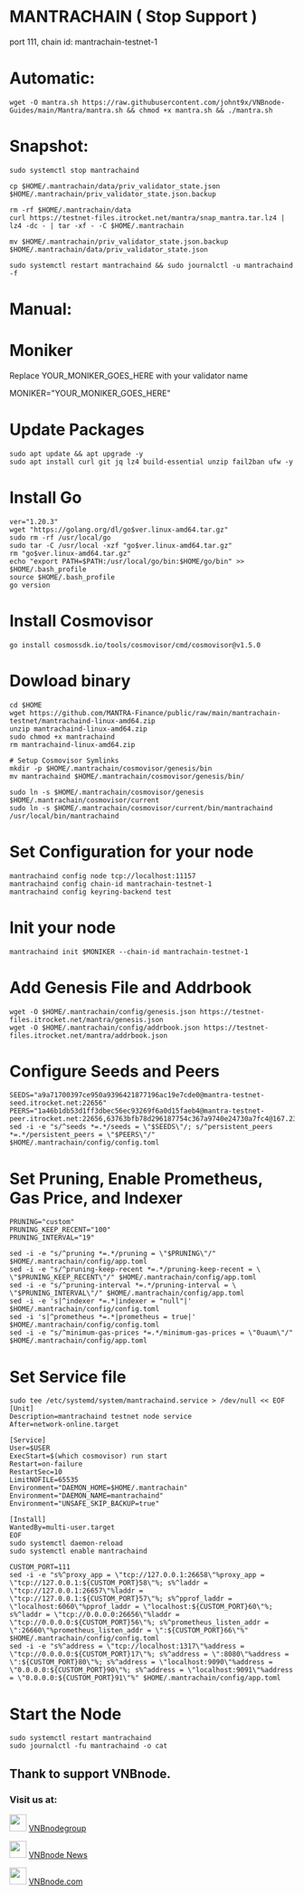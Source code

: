 # MANTRACHAIN ( Stop Support )
port 111, chain id: mantrachain-testnet-1

# Automatic:
```
wget -O mantra.sh https://raw.githubusercontent.com/johnt9x/VNBnode-Guides/main/Mantra/mantra.sh && chmod +x mantra.sh && ./mantra.sh
```
# Snapshot:
```
sudo systemctl stop mantrachaind

cp $HOME/.mantrachain/data/priv_validator_state.json $HOME/.mantrachain/priv_validator_state.json.backup

rm -rf $HOME/.mantrachain/data 
curl https://testnet-files.itrocket.net/mantra/snap_mantra.tar.lz4 | lz4 -dc - | tar -xf - -C $HOME/.mantrachain

mv $HOME/.mantrachain/priv_validator_state.json.backup $HOME/.mantrachain/data/priv_validator_state.json

sudo systemctl restart mantrachaind && sudo journalctl -u mantrachaind -f
```
# Manual:
# Moniker
Replace YOUR_MONIKER_GOES_HERE with your validator name

MONIKER="YOUR_MONIKER_GOES_HERE"

# Update Packages
```
sudo apt update && apt upgrade -y
sudo apt install curl git jq lz4 build-essential unzip fail2ban ufw -y
```
# Install Go
```
ver="1.20.3"
wget "https://golang.org/dl/go$ver.linux-amd64.tar.gz"
sudo rm -rf /usr/local/go
sudo tar -C /usr/local -xzf "go$ver.linux-amd64.tar.gz"
rm "go$ver.linux-amd64.tar.gz"
echo "export PATH=$PATH:/usr/local/go/bin:$HOME/go/bin" >> $HOME/.bash_profile
source $HOME/.bash_profile
go version
```
# Install Cosmovisor
```
go install cosmossdk.io/tools/cosmovisor/cmd/cosmovisor@v1.5.0
```

# Dowload binary
```
cd $HOME
wget https://github.com/MANTRA-Finance/public/raw/main/mantrachain-testnet/mantrachaind-linux-amd64.zip
unzip mantrachaind-linux-amd64.zip
sudo chmod +x mantrachaind
rm mantrachaind-linux-amd64.zip

# Setup Cosmovisor Symlinks
mkdir -p $HOME/.mantrachain/cosmovisor/genesis/bin
mv mantrachaind $HOME/.mantrachain/cosmovisor/genesis/bin/

sudo ln -s $HOME/.mantrachain/cosmovisor/genesis $HOME/.mantrachain/cosmovisor/current
sudo ln -s $HOME/.mantrachain/cosmovisor/current/bin/mantrachaind /usr/local/bin/mantrachaind
```
# Set Configuration for your node
```
mantrachaind config node tcp://localhost:11157
mantrachaind config chain-id mantrachain-testnet-1
mantrachaind config keyring-backend test
```
# Init your node
```
mantrachaind init $MONIKER --chain-id mantrachain-testnet-1
```
# Add Genesis File and Addrbook
```
wget -O $HOME/.mantrachain/config/genesis.json https://testnet-files.itrocket.net/mantra/genesis.json
wget -O $HOME/.mantrachain/config/addrbook.json https://testnet-files.itrocket.net/mantra/addrbook.json
```

# Configure Seeds and Peers
```
SEEDS="a9a71700397ce950a9396421877196ac19e7cde0@mantra-testnet-seed.itrocket.net:22656"
PEERS="1a46b1db53d1ff3dbec56ec93269f6a0d15faeb4@mantra-testnet-peer.itrocket.net:22656,63763bfb78d296187754c367a9740e24730a7fc4@167.235.14.83:32656,64691a4202c1ad29a416b21ce21bfc9659783406@34.136.169.18:26656,d44eb6a1ea69263eb0a61bab354fb267396b27e1@34.70.189.2:26656,62cadc3da28e1a4785a2abf76c40f1c4e0eaeebd@34.123.40.240:26656,c4bec34390d2ab1004b9a25580c75e4743e033a1@65.108.72.253:22656,e6921a8a228e12ebab0ab70d9bcdb5364c5dece5@65.108.200.40:47656,2d2f8b62feee6b0fcbdec78d51d4ba9959e33c87@65.108.124.219:34656,4a22a9cbabe4313674d2058a964aef2863af9213@185.197.251.195:26656,c0828205f0dea4ef6feb61ee7a9e8f376be210f4@161.97.149.123:29656,30235fa097d100a14d2b534fdbf67e34e8d5f6cf@65.21.133.86:21656,41adbdacfd006720fd55c6b48695d8cde9277b5c@62.171.130.196:11156"
sed -i -e "s/^seeds *=.*/seeds = \"$SEEDS\"/; s/^persistent_peers *=.*/persistent_peers = \"$PEERS\"/" $HOME/.mantrachain/config/config.toml
```
# Set Pruning, Enable Prometheus, Gas Price, and Indexer
```
PRUNING="custom"
PRUNING_KEEP_RECENT="100"
PRUNING_INTERVAL="19"

sed -i -e "s/^pruning *=.*/pruning = \"$PRUNING\"/" $HOME/.mantrachain/config/app.toml
sed -i -e "s/^pruning-keep-recent *=.*/pruning-keep-recent = \
\"$PRUNING_KEEP_RECENT\"/" $HOME/.mantrachain/config/app.toml
sed -i -e "s/^pruning-interval *=.*/pruning-interval = \
\"$PRUNING_INTERVAL\"/" $HOME/.mantrachain/config/app.toml
sed -i -e 's|^indexer *=.*|indexer = "null"|' $HOME/.mantrachain/config/config.toml
sed -i 's|^prometheus *=.*|prometheus = true|' $HOME/.mantrachain/config/config.toml
sed -i -e "s/^minimum-gas-prices *=.*/minimum-gas-prices = \"0uaum\"/" $HOME/.mantrachain/config/app.toml
```
# Set Service file
```
sudo tee /etc/systemd/system/mantrachaind.service > /dev/null << EOF
[Unit]
Description=mantrachaind testnet node service
After=network-online.target

[Service]
User=$USER
ExecStart=$(which cosmovisor) run start
Restart=on-failure
RestartSec=10
LimitNOFILE=65535
Environment="DAEMON_HOME=$HOME/.mantrachain"
Environment="DAEMON_NAME=mantrachaind"
Environment="UNSAFE_SKIP_BACKUP=true"

[Install]
WantedBy=multi-user.target
EOF
sudo systemctl daemon-reload
sudo systemctl enable mantrachaind
```
```
CUSTOM_PORT=111
sed -i -e "s%^proxy_app = \"tcp://127.0.0.1:26658\"%proxy_app = \"tcp://127.0.0.1:${CUSTOM_PORT}58\"%; s%^laddr = \"tcp://127.0.0.1:26657\"%laddr = \"tcp://127.0.0.1:${CUSTOM_PORT}57\"%; s%^pprof_laddr = \"localhost:6060\"%pprof_laddr = \"localhost:${CUSTOM_PORT}60\"%; s%^laddr = \"tcp://0.0.0.0:26656\"%laddr = \"tcp://0.0.0.0:${CUSTOM_PORT}56\"%; s%^prometheus_listen_addr = \":26660\"%prometheus_listen_addr = \":${CUSTOM_PORT}66\"%" $HOME/.mantrachain/config/config.toml
sed -i -e "s%^address = \"tcp://localhost:1317\"%address = \"tcp://0.0.0.0:${CUSTOM_PORT}17\"%; s%^address = \":8080\"%address = \":${CUSTOM_PORT}80\"%; s%^address = \"localhost:9090\"%address = \"0.0.0.0:${CUSTOM_PORT}90\"%; s%^address = \"localhost:9091\"%address = \"0.0.0.0:${CUSTOM_PORT}91\"%" $HOME/.mantrachain/config/app.toml
```
# Start the Node
```
sudo systemctl restart mantrachaind
sudo journalctl -fu mantrachaind -o cat
```
## Thank to support VNBnode.
### Visit us at:

<img src="https://user-images.githubusercontent.com/50621007/183283867-56b4d69f-bc6e-4939-b00a-72aa019d1aea.png" width="30"/> <a href="https://t.me/VNBnodegroup" target="_blank">VNBnodegroup</a>

<img src="https://user-images.githubusercontent.com/50621007/183283867-56b4d69f-bc6e-4939-b00a-72aa019d1aea.png" width="30"/> <a href="https://t.me/Vnbnode" target="_blank">VNBnode News</a>

<img src="https://github.com/vnbnode/VNBnode-Guides/blob/main/VNBnode.jpg" width="30"/> <a href="https://VNBnode.com" target="_blank">VNBnode.com</a>
